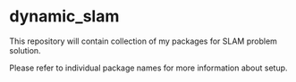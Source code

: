 # dynamic_slam

This repository will contain collection of my packages for SLAM problem solution.

Please refer to individual package names for more information about setup.
